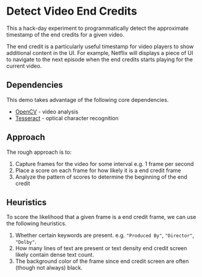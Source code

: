 # Detect Video End Credits

This a hack-day experiment to programmatically detect the approximate timestamp
of the end credits for a given video.

The end credit is a particularly useful timestamp for video players to show
additional content in the UI. For example, Netflix will displays a piece of UI
to navigate to the next episode when the end credits starts playing for the
current video.

## Dependencies

This demo takes advantage of the following core dependencies.

- [OpenCV](https://opencv.org/) - video analysis
- [Tesseract](https://github.com/tesseract-ocr/tesseract) - optical character
  recognition

## Approach

The rough approach is to:

1. Capture frames for the video for some interval e.g. 1 frame per second
2. Place a score on each frame for how likely it is a end credit frame
3. Analyze the pattern of scores to determine the beginning of the end credit

## Heuristics

To score the likelihood that a given frame is a end credit frame, we can use the
following heuristics.

1. Whether certain keywords are present. e.g. `"Produced By"`, `"Director"`,
   `"Dolby"`.
2. How many lines of text are present or text density end credit screen likely
   contain dense text count.
3. The background color of the frame since end credit screen are often (though
   not always) black.
